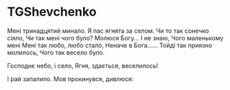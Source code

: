 # TGShevchenko

Мені тринадцятий минало.
Я пас ягнята за селом.
Чи то так сонечко сіяло,
Чи так мені чого було?
Молюся Богу... І не знаю,
Чого маленькому мені
Мені так любо, любо стало,
Неначе в Бога......
Тойді так приязно молилось,
Чого так весело було.



Господнє небо, і село,
Ягня, здається, веселилось!

І рай запалило.
Мов прокинувся, дивлюся: